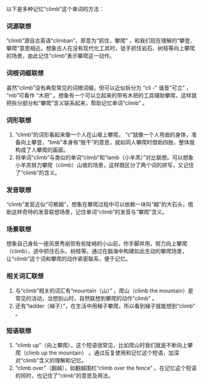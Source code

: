 以下是多种记忆“climb”这个单词的方法：

### 词源联想
“climb”源自古英语“climban”，原意为“抓住，攀爬” ，和我们现在理解的“攀登、攀爬”意思相近。想象古人在没有现代化工具时，徒手抓住岩石、树枝等向上攀爬的场景，由此记住“climb”表示攀爬这一动作。

### 词根词缀联想
虽然“climb”没有典型常见的词根词缀，但可以近似拆分为 “cli -” 谐音“可立” ， “mb”可看作 “木把” 。想象有一个可以立起来的带有木把的工具辅助攀爬，这样就把拆分部分和“攀爬”含义联系起来，帮助记忆单词“climb” 。

### 词形联想
1. “climb”的词形看起来像一个人在山坡上攀爬， “c”就像一个人弯曲的身体，准备向上攀登，“limb”本身有“肢干”的意思，就如同人攀爬时借助四肢，整体就构成了人攀爬的画面。
2. 将单词“climb”与类似的单词“climb”和“lamb（小羊羔）”对比联想。可以想象小羊羔努力攀爬（climb）山坡的场景，这样既区分了两个词的拼写，又记住了“climb”的含义。

### 发音联想
“climb”发音近似“可赖姆”，想象在攀爬过程中可以依赖一块叫“姆”的大石头，借助这样奇特的发音联想场景，记住单词“climb”的发音与“攀爬”含义。

### 场景联想
想象自己身处一座风景秀丽但有些陡峭的小山前，你手脚并用，努力向上攀爬（climb），途中抓住石头、树枝等。通过在脑海中构建如此生动的攀爬场景，让“climb”这个词和攀爬的动作紧密联系，便于记忆。

### 相关词汇联想
1. 与“climb”相关的词汇有“mountain（山）” ，爬山（climb the mountain）是常见的活动，当想到山时，自然联想到攀爬的动作“climb” 。
2. 还有“ladder（梯子）”，在生活中用梯子攀爬，所以看到梯子就能想到“climb” 。

### 短语联想
1. “climb up”（向上攀爬），这个短语很常见，比如爬山时我们就是不断向上攀爬（climb up the mountain） 。通过反复使用和记忆这个短语，加深对“climb”含义的理解和记忆。
2. “climb over”（翻越），如翻越围栏“climb over the fence” 。在记忆这个短语的同时，也记住了“climb”的意思及用法。 